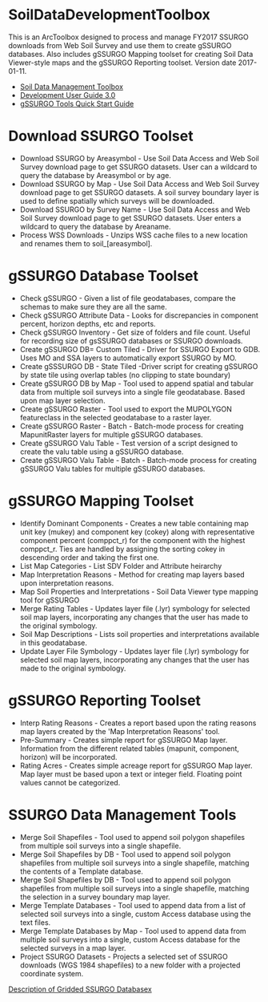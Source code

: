 # SoilDataDevelopmentToolbox
This is an ArcToolbox designed to process and manage FY2017 SSURGO downloads from Web Soil Survey and use them to create gSSURGO databases. Also includes gSSURGO Mapping toolset for creating Soil Data Viewer-style maps and the gSSURGO Reporting toolset. Version date 2017-01-11.

<ul>
<li><a href="https://www.nrcs.usda.gov/wps/PA_NRCSConsumption/download?cid=nrcseprd362254&ext=zip"> Soil Data Management Toolbox</a></li>
<li><a href="https://www.nrcs.usda.gov/wps/PA_NRCSConsumption/download?cid=nrcseprd362255&ext=pdf"> Development User Guide 3.0</a></li>
<li><a href="https://www.nrcs.usda.gov/wps/PA_NRCSConsumption/download?cid=nrcseprd427806&ext=pdf"> gSSURGO Tools Quick Start Guide</a></li>
</ul>

# Download SSURGO Toolset
<ul>
<li>Download SSURGO by Areasymbol - Use Soil Data Access and Web Soil Survey download page to get SSURGO datasets. User can a wildcard to query the database by Areasymbol or by age. </li> 
<li>Download SSURGO by Map - Use Soil Data Access and Web Soil Survey download page to get SSURGO datasets. A soil survey boundary layer is used to define spatially which surveys will be downloaded.</li>
<li>Download SSURGO by Survey Name - Use Soil Data Access and Web Soil Survey download page to get SSURGO datasets. User enters a wildcard to query the database by Areaname. </li>
<li>Process WSS Downloads - Unzips WSS cache files to a new location and renames them to soil_[areasymbol].  </li>
</ul>

# gSSURGO Database Toolset
<ul>
<li>Check gSSURGO - Given a list of file geodatabases, compare the schemas to make sure they are all the same. </li>
<li>Check gSSURGO Attribute Data - Looks for discrepancies in component percent, horizon depths, etc and reports.</li>
<li>Check gSSURGO Inventory - Get size of folders and file count. Useful for recording size of gsSSURGO databases or SSURGO downloads. </li>
<li>Create gSSURGO DB= Custom Tiled - Driver for SSURGO Export to GDB. Uses MO and SSA layers to automatically export SSURGO by MO. </li>
<li>Create gSSSURGO DB - State Tiled -Driver script for creating gSSURGO by state tile using overlap tables (no clipping to state boundary) </li>
<li>Create gSSURGO DB by Map - Tool used to append spatial and tabular data from multiple soil surveys into a single file geodatabase. Based upon map layer selection.</li>
<li>Create gSSURGO Raster - Tool used to export the MUPOLYGON featureclass in the selected geodatabase to a raster layer.</li>
<li>Create gSSURGO Raster - Batch - Batch-mode process for creating MapunitRaster layers for multiple gSSURGO databases. </li>
<li>Create gSSURGO Valu Table - Test version of a script designed to create the valu table using a gSSURGO database. </li>
<li>Create gSSURGO Valu Table - Batch - Batch-mode process for creating gSSURGO Valu tables for multiple gSSURGO databases. </li>
</ul>

# gSSURGO Mapping Toolset
<ul>
<li>Identify Dominant Components - Creates a new table containing map unit key (mukey) and component key (cokey) along with representative component percent (comppct_r) for the component with the highest comppct_r. Ties are handled by assigning the sorting cokey in descending order and taking the first one. </li>
<li>List Map Categories - List SDV Folder and Attribute heirarchy</li>
<li>Map Interpretation Reasons - Method for creating map layers based upon interpretation reasons. </li>
<li>Map Soil Properties and Interpretations - Soil Data Viewer type mapping tool for gSSURGO </li>
<li>Merge Rating Tables - Updates layer file (.lyr) symbology for selected soil map layers, incorporating any changes that the user has made to the original symbology. </li>
<li>Soil Map Descriptions - Lists soil properties and interpretations available in this geodatabase.  </li>
<li>Update Layer File Symbology - Updates layer file (.lyr) symbology for selected soil map layers, incorporating any changes that the user has made to the original symbology.  </li>
</ul>

# gSSURGO Reporting Toolset
<ul>
<li>Interp Rating Reasons - Creates a report based upon the rating reasons map layers created by the 'Map Interpretation Reasons' tool. </li>
<li>Pre-Summary - Creates simple report for gSSURGO Map layer. Information from the different related tables (mapunit, component, horizon) will be incorporated.</li>
<li>Rating Acres - Creates simple acreage report for gSSURGO Map layer. Map layer must be based upon a text or integer field. Floating point values cannot be categorized.</li>
</ul>

# SSURGO Data Management Tools
<ul>
<li>Merge Soil Shapefiles - Tool used to append soil polygon shapefiles from multiple soil surveys into a single shapefile.</li>
<li>Merge Soil Shapefiles by DB - Tool used to append soil polygon shapefiles from multiple soil surveys into a single shapefile, matching the contents of a Template database.</li>
<li>Merge Soil Shapefiles by DB - Tool used to append soil polygon shapefiles from multiple soil surveys into a single shapefile, matching the selection in a survey boundary map layer.</li>
<li>Merge Template Databases - Tool used to append data from a list of selected soil surveys into a single, custom Access database using the text files.</li>
<li>Merge Template Databases by Map - Tool used to append data from multiple soil surveys into a single, custom Access database for the selected surveys in a map layer. </li>
<li>Project SSURGO Datasets - Projects a selected set of SSURGO downloads (WGS 1984 shapefiles) to a new folder with a projected coordinate system.</li>
</ul>

<a href="https://www.nrcs.usda.gov/wps/portal/nrcs/detail/soils/survey/geo/?cid=nrcs142p2_053628"> Description of Gridded SSURGO Databasex</a>
